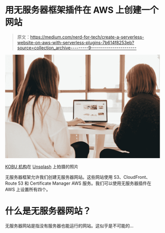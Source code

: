 # 用无服务器框架插件在 AWS 上创建一个网站

> 原文：<https://medium.com/nerd-for-tech/create-a-serverless-website-on-aws-with-serverless-plugins-7b614f8253eb?source=collection_archive---------9----------------------->

![](img/9c93bf74f25531a711c3f8f4f498e12e.png)

[KOBU 机构](https://unsplash.com/@kobuagency?utm_source=medium&utm_medium=referral)在 [Unsplash](https://unsplash.com?utm_source=medium&utm_medium=referral) 上拍摄的照片

无服务器框架允许我们创建无服务器网站。这些网站使用 S3、CloudFront、Route 53 和 Certificate Manager AWS 服务。我们可以使用无服务器插件在 AWS 上设置所有四个。

# 什么是无服务器网站？

无服务器网站是指没有服务器也能运行的网站。这似乎是不可能的…